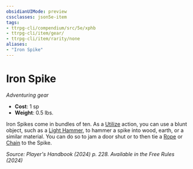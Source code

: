 ```yaml
---
obsidianUIMode: preview
cssclasses: json5e-item
tags:
- ttrpg-cli/compendium/src/5e/xphb
- ttrpg-cli/item/gear/
- ttrpg-cli/item/rarity/none
aliases: 
- "Iron Spike"
---
```

# Iron Spike
*Adventuring gear*  


- **Cost**: 1 sp
- **Weight**: 0.5 lbs.

Iron Spikes come in bundles of ten. As a [Utilize](2-Mechanics/CLI/rules/actions.md#Utilize) action, you can use a blunt object, such as a [Light Hammer](2-Mechanics/CLI/items/light-hammer-xphb.md), to hammer a spike into wood, earth, or a similar material. You can do so to jam a door shut or to then tie a [Rope](2-Mechanics/CLI/items/rope-xphb.md) or [Chain](2-Mechanics/CLI/items/chain-xphb.md) to the Spike.

*Source: Player's Handbook (2024) p. 228. Available in the Free Rules (2024)*